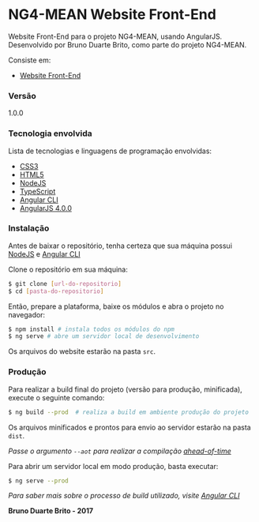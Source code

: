 # NG4-MEAN Website Front-End

Website Front-End para o projeto NG4-MEAN, usando AngularJS. Desenvolvido por Bruno Duarte Brito, como parte do projeto NG4-MEAN.

Consiste em:

  * [Website Front-End](https://github.com/brunodb3/ng4_mean)

### Versão
1.0.0

### Tecnologia envolvida

Lista de tecnologias e linguagens de programação envolvidas:

* [CSS3](http://www.w3schools.com/css/css3_intro.asp)
* [HTML5](http://www.w3schools.com/html/html5_intro.asp)
* [NodeJS](https://nodejs.org)
* [TypeScript](https://www.typescriptlang.org/)
* [Angular CLI](https://cli.angular.io/)
* [AngularJS 4.0.0](https://angular.io/)

### Instalação

Antes de baixar o repositório, tenha certeza que sua máquina possui [NodeJS](https://nodejs.org/en/) e [Angular CLI](https://cli.angular.io/)

Clone o repositório em sua máquina:

```sh
$ git clone [url-do-repositorio]
$ cd [pasta-do-repositorio]
```

Então, prepare a plataforma, baixe os módulos e abra o projeto no navegador:

```sh
$ npm install # instala todos os módulos do npm
$ ng serve # abre um servidor local de desenvolvimento
```

Os arquivos do website estarão na pasta ```src```.

### Produção

Para realizar a build final do projeto (versão para produção, minificada), execute o seguinte comando:

```sh
$ ng build --prod  # realiza a build em ambiente produção do projeto
```


Os arquivos minificados e prontos para envio ao servidor estarão na pasta ```dist```.

*Passe o argumento ```--aot``` para realizar a compilação [ahead-of-time](https://angular.io/docs/ts/latest/cookbook/aot-compiler.html)*

Para abrir um servidor local em modo produção, basta executar:

```sh
$ ng serve --prod
```

*Para saber mais sobre o processo de build utilizado, visite [Angular CLI](https://cli.angular.io/)*

**Bruno Duarte Brito - 2017**